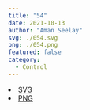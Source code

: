 ```yaml
---
title: "54"
date: 2021-10-13
author: "Aman Seelay"
svg: ./054.svg
png: ./054.png
featured: false
category:
  - Control
---
```


<li><a href="./054.svg" download className="btn-svg">SVG</a></li>
<li><a href="./054.png" download className="btn-png">PNG</a></li>
